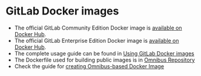 # GitLab Docker images

* The official GitLab Community Edition Docker image is [available on Docker Hub](https://registry.hub.docker.com/u/gitlab/gitlab-ce/).
* The official GitLab Enterprise Edition Docker image is [available on Docker Hub](https://registry.hub.docker.com/u/gitlab/gitlab-ee/).
* The complete usage guide can be found in [Using GitLab Docker images](http://doc.gitlab.com/omnibus/docker/)
* The Dockerfile used for building public images is in [Omnibus Repository](https://gitlab.com/gitlab-org/omnibus-gitlab/tree/master/docker)
* Check the guide for [creating Omnibus-based Docker Image](http://doc.gitlab.com/omnibus/build/README.html#Build-Docker-image)
